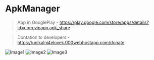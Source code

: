 # ApkManager

> App in GooglePlay - https://play.google.com/store/apps/details?id=com.vipapp.apk_share

> Dontation to developers - https://unikalni4elovek.000webhostapp.com/donate

![Image1](https://unikalni4elovek.000webhostapp.com/images/git/img1.png)
![Image2](https://unikalni4elovek.000webhostapp.com/images/git/img2.png)
![Image3](https://unikalni4elovek.000webhostapp.com/images/git/img3.png)
